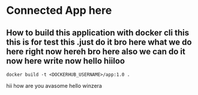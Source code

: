 # Connected App here 

## How to build this application with docker cli this this is for test this .just do it bro here what we do here right now hereh bro  here also we can do it now here write now hello hiiloo
```hiii
docker build -t <DOCKERHUB_USERNAME>/app:1.0 .
```
hii
how are you
avasome
hello
winzera
